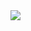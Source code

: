   <img src="https://img.shields.io/badge/java-007396?style=for-the-badge&logo=java&logoColor=white">
